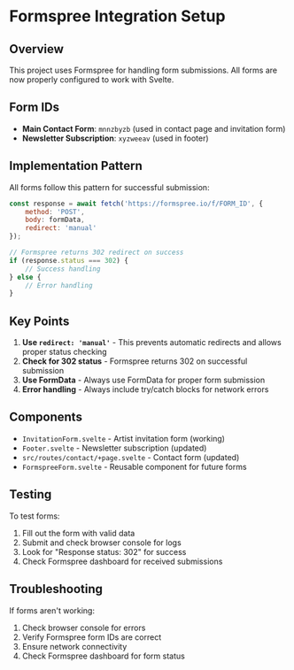 # Formspree Integration Setup

## Overview
This project uses Formspree for handling form submissions. All forms are now properly configured to work with Svelte.

## Form IDs
- **Main Contact Form**: `mnnzbyzb` (used in contact page and invitation form)
- **Newsletter Subscription**: `xyzweeav` (used in footer)

## Implementation Pattern
All forms follow this pattern for successful submission:

```javascript
const response = await fetch('https://formspree.io/f/FORM_ID', {
    method: 'POST',
    body: formData,
    redirect: 'manual'
});

// Formspree returns 302 redirect on success
if (response.status === 302) {
    // Success handling
} else {
    // Error handling
}
```

## Key Points
1. **Use `redirect: 'manual'`** - This prevents automatic redirects and allows proper status checking
2. **Check for 302 status** - Formspree returns 302 on successful submission
3. **Use FormData** - Always use FormData for proper form submission
4. **Error handling** - Always include try/catch blocks for network errors

## Components
- `InvitationForm.svelte` - Artist invitation form (working)
- `Footer.svelte` - Newsletter subscription (updated)
- `src/routes/contact/+page.svelte` - Contact form (updated)
- `FormspreeForm.svelte` - Reusable component for future forms

## Testing
To test forms:
1. Fill out the form with valid data
2. Submit and check browser console for logs
3. Look for "Response status: 302" for success
4. Check Formspree dashboard for received submissions

## Troubleshooting
If forms aren't working:
1. Check browser console for errors
2. Verify Formspree form IDs are correct
3. Ensure network connectivity
4. Check Formspree dashboard for form status
